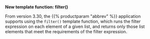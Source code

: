 ---
---
<!-- DISCLAIMER: This file is based on the syslog-ng Open Source Edition documentation https://github.com/balabit/syslog-ng-ose-guides/commit/2f4a52ee61d1ea9ad27cb4f3168b95408fddfdf2 and is used under the terms of The syslog-ng Open Source Edition Documentation License. The file has been modified by Axoflow. -->
**New template function: filter()**

From version 3.30, the {{% productparam "abbrev" %}} application supports using the `filter()` template function, which runs the filter expression on each element of a given list, and returns only those list elements that meet the requirements of the filter expression.
